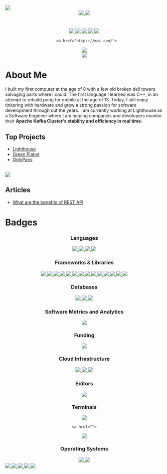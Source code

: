 <!-- Header image -->
<img align="center" src="https://github.com/chitangchin/Chitangchin/blob/main/header/Brandon%20Chin.png" />


<div align='center'>

<a href="https://www.linkedin.com/in/chitangchin/">
<img src="https://img.shields.io/badge/LinkedIn-0077B5?style=for-the-badge&logo=linkedin&logoColor=white" />
</a>
<a href="https://medium.com/@chitangb.chin">
<img src="https://img.shields.io/badge/Medium-12100E?style=for-the-badge&logo=medium&logoColor=white" />
</a>
  
</div>

#

<div align='center'>

<a href="https://www.javascript.com/">
<img src="https://img.shields.io/badge/JavaScript-323330?style=for-the-badge&logo=javascript&logoColor=F7DF1E" />
</a>

<a href="https://nextjs.org/">
<img src="https://img.shields.io/badge/next.js-000000?style=for-the-badge&logo=nextdotjs&logoColor=white" />
</a>

<a href="https://reactjs.org/">
<img src="https://img.shields.io/badge/React-20232A?style=for-the-badge&logo=react&logoColor=61DAFB" />
</a>

<a href="https://nodejs.org/en/">
<img src="https://img.shields.io/badge/Node.js-339933?style=for-the-badge&logo=nodedotjs&logoColor=white" />
</a>

<a href="https://expressjs.com/">
<img src="https://img.shields.io/badge/Express.js-000000?style=for-the-badge&logo=express&logoColor=white" />
</a>
  
      <a href="https://mui.com/">
<img src="https://img.shields.io/badge/Material%20UI-007FFF?style=for-the-badge&logo=mui&logoColor=white" />
</a>
  
<br>
<a href="#badges">
<img src="https://img.shields.io/badge/See More-181717?style=for-the-badge&logo=GitHub&logoColor=white"/>
</a>
</br>

</div>

 # About Me
 
 I built my first computer at the age of 8 with a few old broken dell towers salvaging parts where I could. The first language I learned was C++, in an attempt to rebuild pong for mobile at the age of 13. Today, I still enjoy tinkering with hardware and grew a strong passion for software development through out the years. I am currently working at Lighthouse as a Software Engineer where I am helping companies and developers monitor their **Apache Kafka Cluster's stability and efficiency in real time**.


## Top Projects

- [Lighthouse](https://github.com/chitangchin/Lighthouse)
- [Green Planet](https://github.com/chitangchin/Green-Planet)
- [OnlyPans](https://github.com/chitangchin/Onlypans/tree/UpdatingMUI)

<br>

<a>
<img src="https://activity-graph.herokuapp.com/graph?username=chitangchin&theme=github"/>
</a>
</br>


## Articles
- [What are the benefits of REST API](https://medium.com/@chitangb.chin/what-are-the-benefits-of-rest-api-37bf16d75be8)

# Badges

<div align="center">
  <h3>Languages</h3>
  <a href="https://www.javascript.com/">
<img src="https://img.shields.io/badge/JavaScript-323330?style=for-the-badge&logo=javascript&logoColor=F7DF1E" />
</a>
<a href="https://developer.mozilla.org/en-US/docs/Web/CSS">
<img src="https://img.shields.io/badge/CSS3-1572B6?style=for-the-badge&logo=css3&logoColor=white" />
</a>
  <a href="https://developer.mozilla.org/en-US/docs/Glossary/HTML5">
  <img src="https://img.shields.io/badge/HTML5-E34F26?style=for-the-badge&logo=html5&logoColor=white" />
  </a>
    <a href="https://www.python.org/">
  <img src="https://img.shields.io/badge/Python-FFD43B?style=for-the-badge&logo=python&logoColor=blue" />
  </a>
</div> 







<div align="center">
  <h3>Frameworks & Libraries</h3>
  
<a href="https://nextjs.org/">
<img src="https://img.shields.io/badge/next.js-000000?style=for-the-badge&logo=nextdotjs&logoColor=white" />
</a>
  
  <a href="https://reactjs.org/">
<img src="https://img.shields.io/badge/React-20232A?style=for-the-badge&logo=react&logoColor=61DAFB" />
</a>

  
 <a href="">
<img src="https://img.shields.io/badge/Material%20UI-007FFF?style=for-the-badge&logo=mui&logoColor=white" />
</a>

<a href="https://expressjs.com/">
<img src="https://img.shields.io/badge/Express.js-000000?style=for-the-badge&logo=express&logoColor=white" />
</a>

<a href="https://nodejs.org/en/">
<img src="https://img.shields.io/badge/Node.js-339933?style=for-the-badge&logo=nodedotjs&logoColor=white" />
</a>
 
  <a href="https://www.docker.com/">
<img src="https://img.shields.io/badge/Docker-2CA5E0?style=for-the-badge&logo=docker&logoColor=white" />
</a>

  <a href="https://www.electronjs.org/">
<img src="https://img.shields.io/badge/Electron-2B2E3A?style=for-the-badge&logo=electron&logoColor=9FEAF9" />
</a>

<a href="https://www.apollographql.com/">
<img src="https://img.shields.io/badge/Apollo%20GraphQL-311C87?&style=for-the-badge&logo=Apollo%20GraphQL&logoColor=white" />
</a>
  
  <a href="https://graphql.org/">
<img src="https://img.shields.io/badge/GraphQl-E10098?style=for-the-badge&logo=graphql&logoColor=white" />
</a>
  <a href="https://www.markdownguide.org/">
<img src="https://img.shields.io/badge/Markdown-000000?style=for-the-badge&logo=markdown&logoColor=white" />
</a>
  <a href="https://www.npmjs.com/">
<img src="https://img.shields.io/badge/npm-CB3837?style=for-the-badge&logo=npm&logoColor=white" />
</a>
  <a href="https://www.postman.com/">
<img src="https://img.shields.io/badge/Postman-FF6C37?style=for-the-badge&logo=Postman&logoColor=white" />
</a>
  <a href="https://webpack.js.org/">
<img src="https://img.shields.io/badge/Sass-CC6699?style=for-the-badge&logo=sass&logoColor=white" />
</a>

 <a href="https://www.chartjs.org/">
<img src="https://img.shields.io/badge/Chart.js-FF6384?style=for-the-badge&logo=chartdotjs&logoColor=white" />
</a>
 
</div> 












<div align="center">
  <h3>Databases</h3>
  <!-- MongoDB -->
<a href="https://www.mongodb.com/">
<img src="https://img.shields.io/badge/MongoDB-4EA94B?style=for-the-badge&logo=mongodb&logoColor=white" />
</a>

<!-- PostgreSQL -->
<a href="https://www.postgresql.org/">
<img src="https://img.shields.io/badge/PostgreSQL-316192?style=for-the-badge&logo=postgresql&logoColor=white" />
</a>
  
 <a href="https://www.mysql.com/">
<img src="https://img.shields.io/badge/MySQL-005C84?style=for-the-badge&logo=mysql&logoColor=white" />
</a>
  
</div>









<div align="center">
  <h3>Software Metrics and Analytics</h3>
  <a href="https://prometheus.io/">
<img src="https://img.shields.io/badge/Prometheus-000000?style=for-the-badge&logo=prometheus&labelColor=000000" />
</a>
</div>  














<div align="center">
  <h3>Funding</h3>
<a href="https://stripe.com/docs/api">
<img src="https://img.shields.io/badge/Stripe-626CD9?style=for-the-badge&logo=Stripe&logoColor=white" />
</a>
</div>  








<div align="center">
  <h3>Cloud Infrastructure</h3>
  <!-- AWS -->
<a href="https://aws.amazon.com/">
<img src="https://img.shields.io/badge/Amazon_AWS-FF9900?style=for-the-badge&logo=amazonaws&logoColor=white" />
</a>

<!-- Google Cloud -->
<a href="https://cloud.google.com/gcp?utm_source=google&utm_medium=cpc&utm_campaign=na-US-all-en-dr-bkws-all-all-trial-e-dr-1011347&utm_content=text-ad-none-any-DEV_c-CRE_621957318912-ADGP_Desk+%7C+BKWS+-+EXA+%7C+Txt+~+Google+Cloud+Platform+Core-KWID_43700073023095233-aud-1436107373682:kwd-26415313501&utm_term=KW_google+cloud+platform-ST_google+cloud+platform&gclid=Cj0KCQiAmaibBhCAARIsAKUlaKT_AlxpUri2bitS_4KmPVjsX-MuJYW3-m9gXmnoTQJMO44xxWylovgaAk6kEALw_wcB&gclsrc=aw.ds&hl=en">
<img src="https://img.shields.io/badge/Google_Cloud-4285F4?style=for-the-badge&logo=google-cloud&logoColor=white" />
</a>

<!-- Vercel -->
<a href="https://vercel.com/">
<img src="https://img.shields.io/badge/Vercel-000000?style=for-the-badge&logo=vercel&logoColor=white" />
</a>
</div>  






<div align="center">
  <h3>Editors</h3>
  <a href="https://code.visualstudio.com/">
<img src="https://img.shields.io/badge/Visual_Studio_Code-0078D4?style=for-the-badge&logo=visual%20studio%20code&logoColor=white" />
</a>
</div>  







<div align="center">
  <h3>Terminals</h3>
  <a href="https://git-scm.com/">
<img src="https://img.shields.io/badge/GIT-E44C30?style=for-the-badge&logo=git&logoColor=white" />
</a>
  
    <a href="">
<img src="https://img.shields.io/badge/powershell-5391FE?style=for-the-badge&logo=powershell&logoColor=white" />
</a>
  
</div>  



<div align="center">
  <h3>Operating Systems</h3>
  <a href="https://www.linux.org/">
<img src="https://img.shields.io/badge/Linux-FCC624?style=for-the-badge&logo=linux&logoColor=black" />
</a>

<a href="https://www.microsoft.com/en-us/windows?r=1">
<img src="https://img.shields.io/badge/Windows-0078D6?style=for-the-badge&logo=windows&logoColor=white" />
</a>
</div>  
 
 
 
 
 
 
 
 
 
 
 



<!-- Apollo GraphQL -->
<a href="https://www.apollographql.com/">
<img src="https://img.shields.io/badge/Apollo%20GraphQL-311C87?&style=for-the-badge&logo=Apollo%20GraphQL&logoColor=white" />
</a>


<a href="https://www.chartjs.org/">
<img src="https://img.shields.io/badge/Chart.js-FF6384?style=for-the-badge&logo=chartdotjs&logoColor=white" />
</a>


<a href="https://expressjs.com/">
<img src="https://img.shields.io/badge/Express.js-000000?style=for-the-badge&logo=express&logoColor=white" />
</a>

<a href="https://nodejs.org/en/">
<img src="https://img.shields.io/badge/Node.js-339933?style=for-the-badge&logo=nodedotjs&logoColor=white" />
</a>


<a href="https://reactjs.org/">
<img src="https://img.shields.io/badge/React-20232A?style=for-the-badge&logo=react&logoColor=61DAFB" />
</a>


  

 

<!--
**chitangchin/Chitangchin** is a ✨ _special_ ✨ repository because its `README.md` (this file) appears on your GitHub profile.

Here are some ideas to get you started:

- 🔭 I’m currently working on ...
- 🌱 I’m currently learning ...
- 👯 I’m looking to collaborate on ...
- 🤔 I’m looking for help with ...
- 💬 Ask me about ...
- 📫 How to reach me: ...
- 😄 Pronouns: ...
- ⚡ Fun fact: ...
-->
